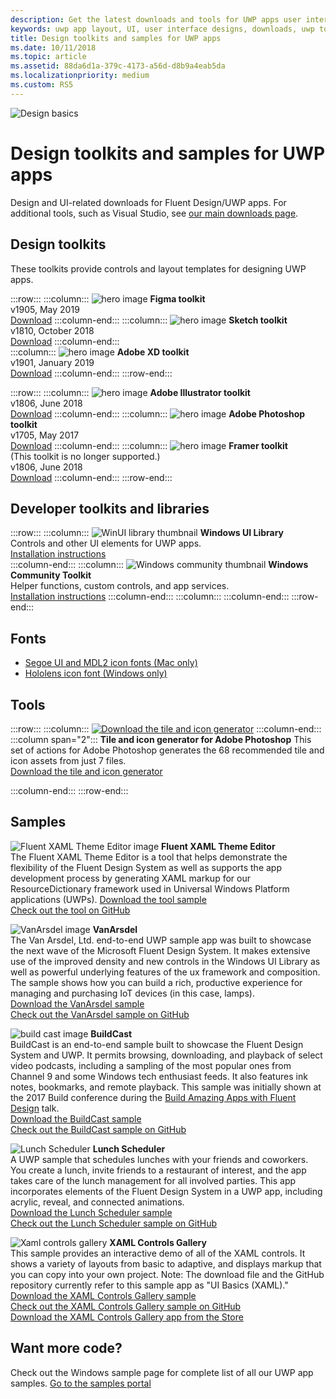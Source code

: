 ```yaml
---
description: Get the latest downloads and tools for UWP apps user interface layout and controls designs.
keywords: uwp app layout, UI, user interface designs, downloads, uwp tools
title: Design toolkits and samples for UWP apps
ms.date: 10/11/2018
ms.topic: article
ms.assetid: 88da6d1a-379c-4173-a56d-d8b9a4eab5da
ms.localizationpriority: medium
ms.custom: RS5
---
```


![Design basics](../images/downloads-2x.png)

# Design toolkits and samples for UWP apps
 
Design and UI-related downloads for Fluent Design/UWP apps. For additional tools, such as Visual Studio, see <a href="https://developer.microsoft.com/windows/downloads">our main downloads page</a>. 


## Design toolkits

These toolkits provide controls and layout templates for designing UWP apps.

:::row:::
    :::column:::
![hero image](images/figma.png)
<b>Figma toolkit</b><br>
v1905, May 2019<br>
<a href="https://aka.ms/figmatoolkit">Download</a>
    :::column-end:::
    :::column:::
![hero image](images/sketch.png)
<b>Sketch toolkit</b><br>
v1810, October 2018<br>
<a href="https://aka.ms/sketchtoolkit">Download</a>
    :::column-end:::    
    :::column:::
![hero image](images/adobe-xd.png)
<b>Adobe XD toolkit</b><br>
v1901, January 2019<br>
<a href="https://aka.ms/adobexdtoolkit">Download</a>
    :::column-end:::
:::row-end:::

:::row:::
    :::column:::
![hero image](images/adobe-illustrator.png)
<b>Adobe Illustrator toolkit</b><br>
v1806, June 2018<br>
<a href="https://aka.ms/adobeillustratortoolkit">Download</a>
    :::column-end:::
    :::column:::
![hero image](images/adobe-photoshop.png)
<b>Adobe Photoshop toolkit</b><br>
v1705, May 2017<br>
<a href="https://aka.ms/adobephotoshoptoolkit">Download</a>
    :::column-end:::
    :::column:::
![hero image](images/framer.png)
<b>Framer toolkit</b><br>
(This toolkit is no longer supported.)<br/>
v1806, June 2018<br>
<a href="https://aka.ms/framertoolkit">Download</a>
    :::column-end:::
:::row-end:::

## Developer toolkits and libraries

:::row:::
    :::column:::
![WinUI library thumbnail](images/WinUI-library.png)
<b>Windows UI Library</b><br>
Controls and other UI elements for UWP apps.<br/>
<a href="/uwp/toolkits/winui/getting-started">Installation instructions</a><br/>
    :::column-end:::
    :::column:::
![Windows community thumbnail](images/Windows-community-toolkit.png)
<b>Windows Community Toolkit</b><br>
Helper functions, custom controls, and app services.<br />
<a href="/windows/uwpcommunitytoolkit/getting-started">Installation instructions</a>
    :::column-end:::
    :::column:::
    :::column-end:::
:::row-end:::

## Fonts

* <a href="https://aka.ms/SegoeFonts">Segoe UI and MDL2 icon fonts (Mac only)</a>
* <a href="https://aka.ms/hololensiconfont">Hololens icon font (Windows only)</a>

## Tools

:::row:::
    :::column:::
        <a href="https://go.microsoft.com/fwlink/p/?LinkId=760394"><img src="images/tile-icon-generator.png" alt="Download the tile and icon generator"/></a>
    :::column-end:::
    :::column span="2":::
      **Tile and icon generator for Adobe Photoshop**
      This set of actions for Adobe Photoshop generates the 68 recommended tile and icon assets from just 7 files. <br/><a href="https://go.microsoft.com/fwlink/p/?LinkId=760394">Download the tile and icon generator</a></p>
    :::column-end:::
:::row-end:::

    
## Samples

![Fluent XAML Theme Editor image](images/XamlThemeEditor_screenshot.png)
**Fluent XAML Theme Editor**<br>
The Fluent XAML Theme Editor is a tool that helps demonstrate the flexibility of the Fluent Design System as well as supports the app development process by generating XAML markup for our ResourceDictionary framework used in Universal Windows Platform applications (UWPs).
<a href="https://github.com/Microsoft/fluent-xaml-theme-editor/archive/master.zip">Download the tool sample</a> <br><a href="https://github.com/Microsoft/fluent-xaml-theme-editor">Check out the tool on GitHub</a>

![VanArsdel image](images/VanArsdel_Screenshot.png)
**VanArsdel**<br>
The Van Arsdel, Ltd. end-to-end UWP sample app was built to showcase the next wave of the Microsoft Fluent Design System. It makes extensive use of the improved density and new controls in the <a herf="https://docs.microsoft.com/uwp/toolkits/winui/">Windows UI Library</a> as well as powerful underlying features of the ux framework and composition. The sample shows how you can build a rich, productive experience for managing and purchasing IoT devices (in this case, lamps).<br>
<a href="https://github.com/Microsoft/VanArsdel/archive/master.zip">Download the VanArsdel sample</a> <br><a href="https://github.com/microsoft/vanarsdel">Check out the VanArsdel sample on GitHub</a>

![build cast image](images/buildcast.png)
**BuildCast**<br>
BuildCast is an end-to-end sample built to showcase the Fluent Design System and UWP. It permits browsing, downloading, and playback of select video podcasts, including a sampling of the most popular ones from Channel 9 and some Windows tech enthusiast feeds. It also features ink notes, bookmarks, and remote playback. This sample was initially shown at the 2017 Build conference during the <a href="https://channel9.msdn.com/Events/Build/2017/B8034">Build Amazing Apps with Fluent Design</a> talk. <br>
<a href="https://github.com/Microsoft/BuildCast/archive/master.zip">Download the BuildCast sample</a> <br><a href="https://github.com/Microsoft/BuildCast">Check out the BuildCast sample on GitHub</a>

![Lunch Scheduler](images/lunchscheduler.png)
**Lunch Scheduler**<br>
A UWP sample that schedules lunches with your friends and coworkers. You create a lunch, invite friends to a restaurant of interest, and the app takes care of the lunch management for all involved parties. This app incorporates elements of the Fluent Design System in a UWP app, including acrylic, reveal, and connected animations. <br/><a href="https://github.com/Microsoft/Windows-appsample-lunch-scheduler/archive/master.zip">Download the Lunch Scheduler sample</a><br/><a href="https://github.com/Microsoft/Windows-appsample-lunch-scheduler">Check out the Lunch Scheduler sample on GitHub</a></p>  

![Xaml controls gallery](images/xaml-controls-gallery.png)
**XAML Controls Gallery**<br>
This sample provides an interactive demo of all of the XAML controls. It shows a variety of layouts from basic to adaptive, and displays markup that you can copy into your own project. Note: The download file and the GitHub repository currently refer to this sample app as "UI Basics (XAML)." <br/><a href="https://github.com/Microsoft/Windows-universal-samples/archive/master.zip">Download the XAML Controls Gallery sample</a><br/><a href="https://github.com/Microsoft/Xaml-Controls-Gallery">Check out the XAML Controls Gallery sample on GitHub</a> <br/><a href="https://www.microsoft.com/store/apps/9msvh128x2zt">Download the XAML Controls Gallery app from the Store</a></p>

## Want more code?

Check out the Windows sample page for complete list of all our UWP app samples. <a href="https://developer.microsoft.com/windows/samples">Go to the samples portal</a>
